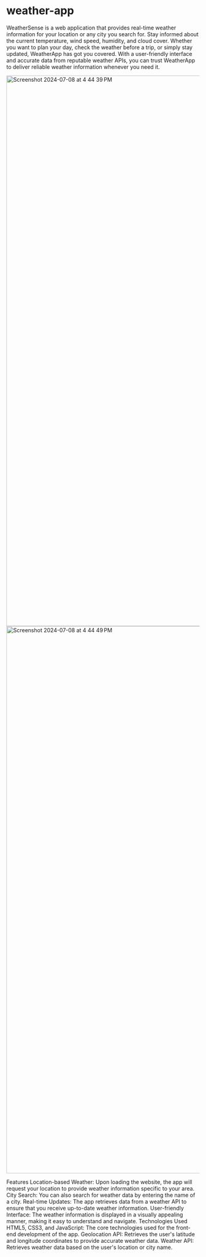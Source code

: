 # weather-app
WeatherSense is a web application that provides real-time weather information for your location or any city you search for. Stay informed about the current temperature, wind speed, humidity, and cloud cover. Whether you want to plan your day, check the weather before a trip, or simply stay updated, WeatherApp has got you covered. With a user-friendly interface and accurate data from reputable weather APIs, you can trust WeatherApp to deliver reliable weather information whenever you need it.

<img width="1434" alt="Screenshot 2024-07-08 at 4 44 39 PM" src="https://github.com/aditijain704/Weathersense-app/assets/139348050/030376ea-4caf-4fc7-ae29-60f5f001a4d1">

<img width="1425" alt="Screenshot 2024-07-08 at 4 44 49 PM" src="https://github.com/aditijain704/Weathersense-app/assets/139348050/c3e46764-358a-4b40-8efd-65e353cc9ade">

Features
Location-based Weather: Upon loading the website, the app will request your location to provide weather information specific to your area.
City Search: You can also search for weather data by entering the name of a city.
Real-time Updates: The app retrieves data from a weather API to ensure that you receive up-to-date weather information.
User-friendly Interface: The weather information is displayed in a visually appealing manner, making it easy to understand and navigate.
Technologies Used
HTML5, CSS3, and JavaScript: The core technologies used for the front-end development of the app.
Geolocation API: Retrieves the user's latitude and longitude coordinates to provide accurate weather data.
Weather API: Retrieves weather data based on the user's location or city name.
